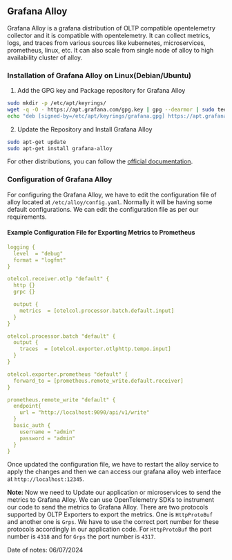 ## Grafana Alloy 

Grafana Alloy is a grafana distribution of OLTP compatible opentelemetry collector and it is compatible with opentelemetry. It can collect metrics, logs, and traces from various sources like kubernetes, microservices, prometheus, linux, etc. It can also scale from single node of alloy to high availability cluster of alloy.

### Installation of Grafana Alloy on Linux(Debian/Ubuntu)

1. Add the GPG key and Package repository for Grafana Alloy

```bash
sudo mkdir -p /etc/apt/keyrings/
wget -q -O - https://apt.grafana.com/gpg.key | gpg --dearmor | sudo tee /etc/apt/keyrings/grafana.gpg > /dev/null
echo "deb [signed-by=/etc/apt/keyrings/grafana.gpg] https://apt.grafana.com stable main" | sudo tee /etc/apt/sources.list.d/grafana.list
```

2. Update the Repository and Install Grafana Alloy

```bash
sudo apt-get update
sudo apt-get install grafana-alloy
```

For other distributions, you can follow the [official documentation](https://grafana.com/docs/alloy/latest/set-up/install/).

### Configuration of Grafana Alloy

For configuring the Grafana Alloy, we have to edit the configuration file of alloy located at `/etc/alloy/config.yaml`. Normally it will be having some default configurations. We can edit the configuration file as per our requirements.

#### Example Configuration File for Exporting Metrics to Prometheus
```yaml
logging {
  level  = "debug"
  format = "logfmt"
}

otelcol.receiver.otlp "default" {
  http {}
  grpc {}

  output {
    metrics  = [otelcol.processor.batch.default.input]
  }
}

otelcol.processor.batch "default" {
  output {
    traces  = [otelcol.exporter.otlphttp.tempo.input]
  }
}

otelcol.exporter.prometheus "default" {
  forward_to = [prometheus.remote_write.default.receiver]
}

prometheus.remote_write "default" {
  endpoint{
    url = "http://localhost:9090/api/v1/write"
  }
  basic_auth {
    username = "admin"
    password = "admin"
  }
}
```

Once updated the configuration file, we have to restart the alloy service to apply the changes and then we can access our grafana alloy web interface at `http://localhost:12345`.<br>

**Note:**
Now we need to Update our application or microservices to send the metrics to Grafana Alloy. We can use OpenTelemetry SDKs to instrument our code to send the metrics to Grafana Alloy. There are two protocols supported by OLTP Exporters to export the metrics. One is `HttpProtoBuf` and another one is `Grps`. We have to use the correct port number for these protocols accordingly in our application code. For `HttpProtoBuf` the port number is `4318` and for `Grps` the port number is `4317`.

Date of notes: 06/07/2024